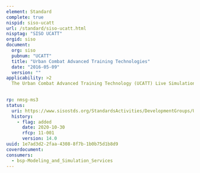 ```yaml
---
element: Standard
complete: true
nispid: siso-ucatt
url: /standard/siso-ucatt.html
nisptag: "SISO UCATT"
orgid: siso
document:
  org: siso
  pubnum: "UCATT"
  title: "Urban Combat Advanced Training Technologies"
  date: "2016-05-09"
  version: ""
applicability: >2
  The Urban Combat Advanced Training Technology (UCATT) Live Simulation Standards and Architecture are aimed at providing joint and combined military training through the ability to interconnect live simulation training systems.  Combat Training Centres contain a multitude of interfaces over which data is sent and received before, during and after an exercise. UCATT has identified some of those interfaces to be internal (only of interest to the system itself) and some to be external interfaces (data sent to outside of the system). To achieve full interoperability, all or most interfaces will need to be standardized.

  
rp: nmsg-ms3
status:
  uri: https://www.sisostds.org/StandardsActivities/DevelopmentGroups/UCATTPDG-UrbanCombatAdvancedTrainingTechnol.aspx
  history: 
    - flag: added
      date: 2020-10-30
      rfcp: 11-001
      version: 14.0
uuid: 1e7ad3d2-2faa-4308-8f7b-1b0b75d1b8d9
coverdocument:
consumers:
  - bsp-Modeling_and_Simulation_Services
---
```

